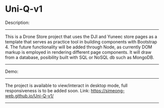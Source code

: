 # Uni-Q-v1
Description:
***
This is a Drone Store project that uses the DJI and Yuneec store pages as a template that serves as practice tool in building components with Bootstrap 4. The future functionality will be added through Node, as currently DOM markup is employed in rendering different page components. It will draw from a database, posibility built with SQL or NoSQL db such as MongoDB.
***
Demo:
***
The project is available to view/interact in desktop mode, full responsiveness is to be added soon. 
Link: https://simeong-web.github.io/Uni-Q-v1/
***
